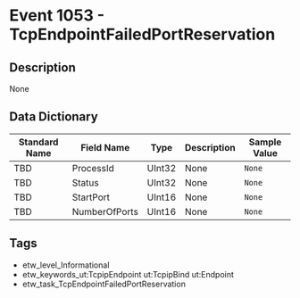 # Event 1053 - TcpEndpointFailedPortReservation

## Description
None

## Data Dictionary
|Standard Name|Field Name|Type|Description|Sample Value|
|---|---|---|---|---|
|TBD|ProcessId|UInt32|None|`None`|
|TBD|Status|UInt32|None|`None`|
|TBD|StartPort|UInt16|None|`None`|
|TBD|NumberOfPorts|UInt16|None|`None`|

## Tags
* etw_level_Informational
* etw_keywords_ut:TcpipEndpoint ut:TcpipBind ut:Endpoint
* etw_task_TcpEndpointFailedPortReservation